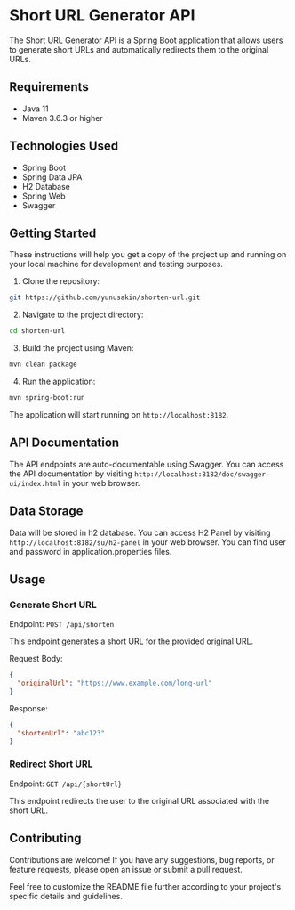 # Short URL Generator API

The Short URL Generator API is a Spring Boot application that allows users to generate short URLs and automatically redirects them to the original URLs.

## Requirements

- Java 11 
- Maven 3.6.3 or higher

## Technologies Used

- Spring Boot
- Spring Data JPA
- H2 Database
- Spring Web
- Swagger

## Getting Started

These instructions will help you get a copy of the project up and running on your local machine for development and testing purposes.

1. Clone the repository:

```bash
git https://github.com/yunusakin/shorten-url.git
```

2. Navigate to the project directory:

```bash
cd shorten-url
```

3. Build the project using Maven:

```bash
mvn clean package
```

4. Run the application:

```bash
mvn spring-boot:run
```

The application will start running on `http://localhost:8182`.

## API Documentation

The API endpoints are auto-documentable using Swagger. You can access the API documentation by visiting `http://localhost:8182/doc/swagger-ui/index.html` in your web browser.

## Data Storage

Data will be stored in h2 database. You can access H2 Panel by visiting `http://localhost:8182/su/h2-panel` in your web browser. You can find user and password in application.properties files.

## Usage

### Generate Short URL

Endpoint: `POST /api/shorten`

This endpoint generates a short URL for the provided original URL.

Request Body:

```json
{
  "originalUrl": "https://www.example.com/long-url"
}
```

Response:

```json
{
  "shortenUrl": "abc123"
}
```

### Redirect Short URL

Endpoint: `GET /api/{shortUrl}`

This endpoint redirects the user to the original URL associated with the short URL.

## Contributing

Contributions are welcome! If you have any suggestions, bug reports, or feature requests, please open an issue or submit a pull request.

Feel free to customize the README file further according to your project's specific details and guidelines.
